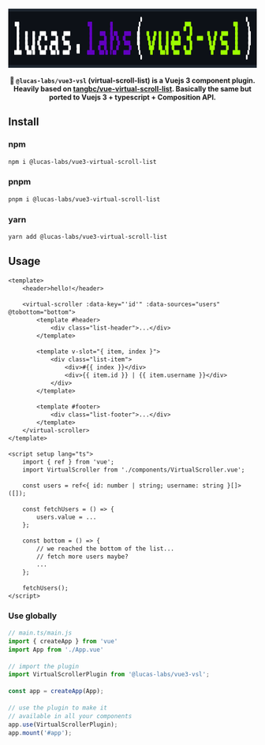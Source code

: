<p align="center"><img src="./logo.svg" height="120"></p>

<p align="center">
<strong>
🔎 <code>@lucas-labs/vue3-vsl</code> (virtual-scroll-list) is a Vuejs 3 component plugin. Heavily based on <a href="https://github.com/tangbc/vue-virtual-scroll-list">tangbc/vue-virtual-scroll-list</a>. Basically the same but ported to Vuejs 3 + typescript + Composition API.
</strong>
</p>

## Install

### npm
```bash
npm i @lucas-labs/vue3-virtual-scroll-list
```

### pnpm
```bash
pnpm i @lucas-labs/vue3-virtual-scroll-list
```

### yarn
```bash
yarn add @lucas-labs/vue3-virtual-scroll-list
```

## Usage

```vue
<template>
    <header>hello!</header>

    <virtual-scroller :data-key="'id'" :data-sources="users" @tobottom="bottom">
        <template #header>
            <div class="list-header">...</div>
        </template>

        <template v-slot="{ item, index }">
            <div class="list-item">
                <div>#{{ index }}</div>
                <div>{{ item.id }} | {{ item.username }}</div>
            </div>
        </template>

        <template #footer>
            <div class="list-footer">...</div>
        </template>
    </virtual-scroller>
</template>

<script setup lang="ts">
    import { ref } from 'vue';
    import VirtualScroller from './components/VirtualScroller.vue';

    const users = ref<{ id: number | string; username: string }[]>([]);

    const fetchUsers = () => {
        users.value = ...
    };

    const bottom = () => {
        // we reached the bottom of the list...
        // fetch more users maybe?
        ...
    };

    fetchUsers();
</script>
```

### Use globally

```typescript
// main.ts/main.js
import { createApp } from 'vue'
import App from './App.vue'

// import the plugin
import VirtualScrollerPlugin from '@lucas-labs/vue3-vsl';

const app = createApp(App);

// use the plugin to make it 
// available in all your components
app.use(VirtualScrollerPlugin);
app.mount('#app');
```

